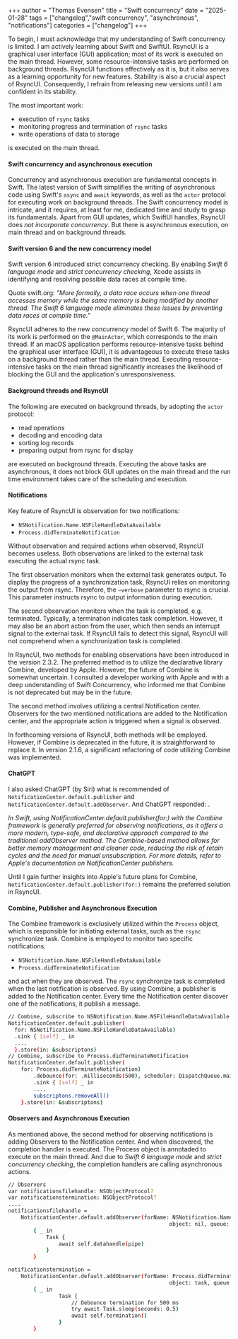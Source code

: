 +++
author = "Thomas Evensen"
title = "Swift concurrency"
date = "2025-01-28"
tags = ["changelog","swift concurrency", "asynchronous", "notifications"]
categories = ["changelog"]
+++

To begin, I must acknowledge that my understanding of Swift concurrency is limited. I am actively learning about Swift and SwiftUI. RsyncUI is a graphical user interface (GUI) application; most of its work is executed on the main thread. However, some resource-intensive tasks are performed on background threads. RsyncUI functions effectively as it is, but it also serves as a learning opportunity for new features. Stability is also a crucial aspect of RsyncUI. Consequently, I refrain from releasing new versions until I am confident in its stability.

The most important work: 

- execution of `rsync` tasks
- monitoring progress and termination of `rsync` tasks
- write operations of data to storage

is executed on the main thread.

#### Swift concurrency and asynchronous execution

Concurrency and asynchronous execution are fundamental concepts in Swift. The latest version of Swift simplifies the writing of asynchronous code using Swift's `async` and `await` keywords, as well as the `actor` protocol for executing work on background threads. The Swift concurrency model is intricate, and it requires, at least for me, dedicated time and study to grasp its fundamentals. Apart from GUI updates, which SwiftUI handles, RsyncUI does *not incorporate concurrency*. But there is asynchronous execution, on main thread and on background threads.

#### Swift version 6 and the new concurrency model

Swift version 6 introduced strict concurrency checking. By enabling *Swift 6 language mode*  and *strict concurrency checking*, Xcode assists in identifying and resolving possible data races at compile time.

Quote swift.org: *"More formally, a data race occurs when one thread accesses memory while the same memory is being modified by another thread. The Swift 6 language mode eliminates these issues by preventing data races at compile time."*

RsyncUI adheres to the new concurrency model of Swift 6. The majority of its work is performed on the `@MainActor`, which corresponds to the main thread. If an macOS application performs resource-intensive tasks behind the graphical user interface (GUI), it is advantageous to execute these tasks on a background thread rather than the main thread. Executing  resource-intensive tasks on the main thread significantly increases the likelihood of  blocking the GUI and the application's unresponsiveness.


#### Background threads and RsyncUI

The following are executed on background threads, by adopting the `actor` protocol: 

- read operations
- decoding and encoding data
- sorting log records
- preparing output from rsync for display

are executed on background threads. Executing the above tasks are asynchronous, it does not block GUI updates on the main thread and the run time environment takes care of the scheduling and execution. 

#### Notifications

Key feature of RsyncUI is observation for two notifications:

- `NSNotification.Name.NSFileHandleDataAvailable`
- `Process.didTerminateNotification`

Without observation and required actions when observed, RsyncUI becomes useless. Both observations are linked to the external task executing the actual rsync task.

The first observation monitors when the external task generates output. To display the progress of a synchronization task, RsyncUI relies on monitoring the output from rsync. Therefore, the `—verbose` parameter to rsync is crucial. This parameter instructs rsync to output information during execution.

The second observation monitors when the task is completed, e.g. terminated. Typically, a termination indicates task completion. However, it may also be an abort action from the user, which then sends an interrupt signal to the external task. If RsyncUI fails to detect this signal, RsyncUI will not comprehend when a synchronization task is completed.

In RsyncUI, two methods for enabling observations have been introduced in the version 2.3.2. The preferred method is to utilize the declarative library Combine, developed by Apple. However, the future of Combine is somewhat uncertain. I consulted a developer working with Apple and with a deep understanding of Swift Concurrency, who informed me that Combine is not deprecated but may be in the future. 

The second method involves utilizing a central Notification center. Observers for the two mentioned notifications are added to the Notification center, and the appropriate action is triggered when a signal is observed.

In forthcoming versions of RsyncUI, both methods will be employed. However, if Combine is deprecated in the future, it is straightforward to replace it. In version 2.1.6, a significant refactoring of code utilizing Combine was implemented. 

#### ChatGPT

I also asked ChatGPT (by Siri) what is recommended of `NotificationCenter.default.publisher` and  `NotificationCenter.default.addObserver`. And ChatGPT responded:
.

*In Swift, using NotificationCenter.default.publisher(for:) with the Combine framework is generally preferred for observing notifications, as it offers a more modern, type-safe, and declarative approach compared to the traditional addObserver method. The Combine-based method allows for better memory management and cleaner code, reducing the risk of retain cycles and the need for manual unsubscription. For more details, refer to Apple's documentation on NotificationCenter publishers.*

Until I gain further insights into Apple's future plans for Combine, `NotificationCenter.default.publisher(for:)` remains the preferred solution in RsyncUI.

#### Combine, Publisher and Asynchronous Execution

The Combine framework is exclusively utilized within the `Process` object, which is responsible for initiating external tasks,
such as the `rsync` synchronize task. Combine is employed to monitor two specific notifications.

- `NSNotification.Name.NSFileHandleDataAvailable`
- `Process.didTerminateNotification`

and act when they are observed. The `rsync` synchronize task is completed when the last notification is observed. By using Combine, a publisher is added to the Notification center. Every time the Notification center discover one of the notifications, it publish a message. 

```bash
// Combine, subscribe to NSNotification.Name.NSFileHandleDataAvailable
NotificationCenter.default.publisher(
  for: NSNotification.Name.NSFileHandleDataAvailable)
  .sink { [self] _ in
  ....
  }.store(in: &subscriptons)
// Combine, subscribe to Process.didTerminateNotification
NotificationCenter.default.publisher(
    for: Process.didTerminateNotification)
        .debounce(for: .milliseconds(500), scheduler: DispatchQueue.main)
        .sink { [self] _ in
        ....
        subscriptons.removeAll()
    }.store(in: &subscriptons)
```

#### Observers and Asynchronous Execution

As mentioned above, the second method for observing notifications is adding Observers to the Notification center. And when discovered, the completion handler is executed. The Process object is annotaded to execute on the main thread. And due to *Swift 6 language mode*  and *strict concurrency checking*, the completion handlers are calling asynchronous actions. 

```bash
// Observers
var notificationsfilehandle: NSObjectProtocol?
var notificationstermination: NSObjectProtocol?
....
notificationsfilehandle =
    NotificationCenter.default.addObserver(forName: NSNotification.Name.NSFileHandleDataAvailable,
                                                   object: nil, queue: nil)
        { _ in
            Task {
                await self.datahandle(pipe)
            }
        }

notificationstermination =
    NotificationCenter.default.addObserver(forName: Process.didTerminateNotification,
                                                   object: task, queue: nil)
        { _ in
                Task {
                    // Debounce termination for 500 ms
                    try await Task.sleep(seconds: 0.5)
                    await self.termination()
                }
        }
```
